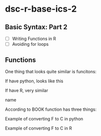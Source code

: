 # dsc-r-base-ics-2

## Basic Syntax: Part 2

* [ ] Writing Functions in R 
* [ ] Avoiding for loops 

## Functions

One thing that looks quite similar is funcitons:

If have python, looks like this

If have R, very similar 

name


According to BOOK function has three things:

Example of converting F to C in python

Example of converting F to C in R 


